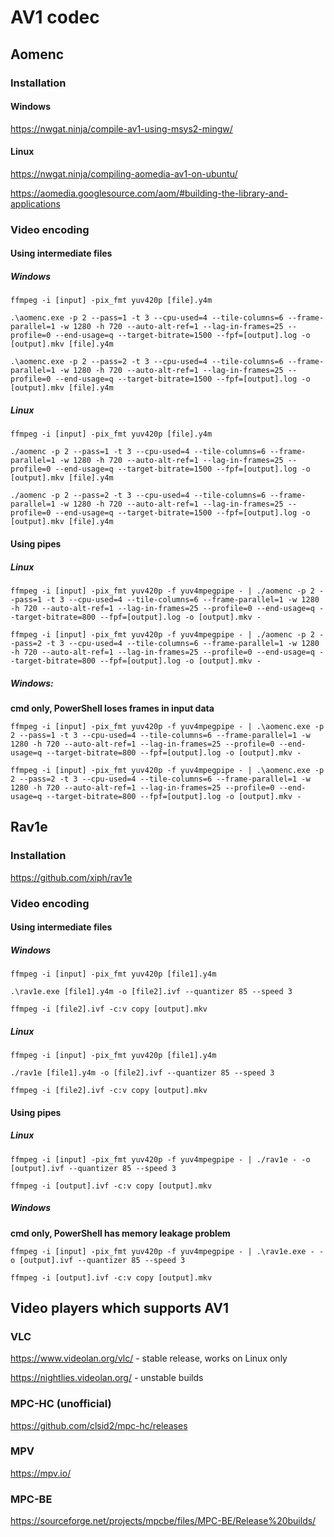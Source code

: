 AV1 codec
=========

Aomenc
------

### Installation

#### Windows
<https://nwgat.ninja/compile-av1-using-msys2-mingw/>

#### Linux
<https://nwgat.ninja/compiling-aomedia-av1-on-ubuntu/>

<https://aomedia.googlesource.com/aom/#building-the-library-and-applications>

### Video encoding
#### Using intermediate files
##### Windows
```
ffmpeg -i [input] -pix_fmt yuv420p [file].y4m

.\aomenc.exe -p 2 --pass=1 -t 3 --cpu-used=4 --tile-columns=6 --frame-parallel=1 -w 1280 -h 720 --auto-alt-ref=1 --lag-in-frames=25 --profile=0 --end-usage=q --target-bitrate=1500 --fpf=[output].log -o [output].mkv [file].y4m

.\aomenc.exe -p 2 --pass=2 -t 3 --cpu-used=4 --tile-columns=6 --frame-parallel=1 -w 1280 -h 720 --auto-alt-ref=1 --lag-in-frames=25 --profile=0 --end-usage=q --target-bitrate=1500 --fpf=[output].log -o [output].mkv [file].y4m
```

##### Linux
```
ffmpeg -i [input] -pix_fmt yuv420p [file].y4m

./aomenc -p 2 --pass=1 -t 3 --cpu-used=4 --tile-columns=6 --frame-parallel=1 -w 1280 -h 720 --auto-alt-ref=1 --lag-in-frames=25 --profile=0 --end-usage=q --target-bitrate=1500 --fpf=[output].log -o [output].mkv [file].y4m

./aomenc -p 2 --pass=2 -t 3 --cpu-used=4 --tile-columns=6 --frame-parallel=1 -w 1280 -h 720 --auto-alt-ref=1 --lag-in-frames=25 --profile=0 --end-usage=q --target-bitrate=1500 --fpf=[output].log -o [output].mkv [file].y4m
```

#### Using pipes
##### Linux
```
ffmpeg -i [input] -pix_fmt yuv420p -f yuv4mpegpipe - | ./aomenc -p 2 --pass=1 -t 3 --cpu-used=4 --tile-columns=6 --frame-parallel=1 -w 1280 -h 720 --auto-alt-ref=1 --lag-in-frames=25 --profile=0 --end-usage=q --target-bitrate=800 --fpf=[output].log -o [output].mkv -

ffmpeg -i [input] -pix_fmt yuv420p -f yuv4mpegpipe - | ./aomenc -p 2 --pass=2 -t 3 --cpu-used=4 --tile-columns=6 --frame-parallel=1 -w 1280 -h 720 --auto-alt-ref=1 --lag-in-frames=25 --profile=0 --end-usage=q --target-bitrate=800 --fpf=[output].log -o [output].mkv -
```

##### Windows:
**cmd only, PowerShell loses frames in input data**

```
ffmpeg -i [input] -pix_fmt yuv420p -f yuv4mpegpipe - | .\aomenc.exe -p 2 --pass=1 -t 3 --cpu-used=4 --tile-columns=6 --frame-parallel=1 -w 1280 -h 720 --auto-alt-ref=1 --lag-in-frames=25 --profile=0 --end-usage=q --target-bitrate=800 --fpf=[output].log -o [output].mkv -

ffmpeg -i [input] -pix_fmt yuv420p -f yuv4mpegpipe - | .\aomenc.exe -p 2 --pass=2 -t 3 --cpu-used=4 --tile-columns=6 --frame-parallel=1 -w 1280 -h 720 --auto-alt-ref=1 --lag-in-frames=25 --profile=0 --end-usage=q --target-bitrate=800 --fpf=[output].log -o [output].mkv -
```

## Rav1e

### Installation
<https://github.com/xiph/rav1e>

### Video encoding
#### Using intermediate files
##### Windows
```
ffmpeg -i [input] -pix_fmt yuv420p [file1].y4m

.\rav1e.exe [file1].y4m -o [file2].ivf --quantizer 85 --speed 3

ffmpeg -i [file2].ivf -c:v copy [output].mkv
```

##### Linux
```
ffmpeg -i [input] -pix_fmt yuv420p [file1].y4m

./rav1e [file1].y4m -o [file2].ivf --quantizer 85 --speed 3

ffmpeg -i [file2].ivf -c:v copy [output].mkv
```

#### Using pipes
##### Linux
```
ffmpeg -i [input] -pix_fmt yuv420p -f yuv4mpegpipe - | ./rav1e - -o [output].ivf --quantizer 85 --speed 3

ffmpeg -i [output].ivf -c:v copy [output].mkv
```

##### Windows
**cmd only, PowerShell has memory leakage problem**

```
ffmpeg -i [input] -pix_fmt yuv420p -f yuv4mpegpipe - | .\rav1e.exe - -o [output].ivf --quantizer 85 --speed 3

ffmpeg -i [output].ivf -c:v copy [output].mkv
```

## Video players which supports AV1
### VLC
<https://www.videolan.org/vlc/> - stable release, works on Linux only

<https://nightlies.videolan.org/> - unstable builds 

### MPC-HC (unofficial)
<https://github.com/clsid2/mpc-hc/releases>

### MPV
<https://mpv.io/>

### MPC-BE
<https://sourceforge.net/projects/mpcbe/files/MPC-BE/Release%20builds/>
